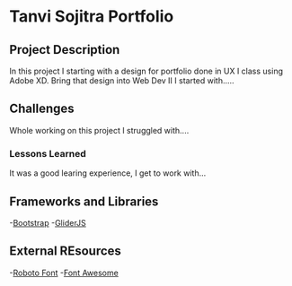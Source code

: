 # Tanvi Sojitra Portfolio

## Project Description
In this project I starting with a design for portfolio done in UX I class using Adobe XD. Bring that design into Web Dev II I started with.....

## Challenges
Whole working on this project I struggled with....

### Lessons Learned
It was a good learing experience, I get to work with...

## Frameworks and Libraries
-[Bootstrap](https://getbootstrap.com/)
-[GliderJS](https://glidejs.com/)

## External REsources
-[Roboto Font](https://fonts.google.com/specimen/Roboto?query=roboto)
-[Font Awesome](https://fontawesome.com/)